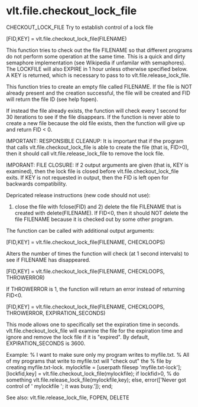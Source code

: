 # vlt.file.checkout_lock_file

  CHECKOUT_LOCK_FILE Try to establish control of a lock file
 
   [FID,KEY] = vlt.file.checkout_lock_file(FILENAME)
 
   This function tries to check out the file FILENAME so that different
   programs do not perform some operation at the same time. This is a quick
   and dirty semaphore implementation (see Wikipedia if unfamilar with 
   semaphores). The LOCKFILE will also EXPIRE in 1 hour unless otherwise specified
   below. A KEY is returned, which is necessary to pass to to vlt.file.release_lock_file.
 
   This function tries to create an empty file called FILENAME. If the file is
   NOT already present and the creation successful, the
   file will be created and FID will return the file ID (see help fopen).
 
   If instead the file already exists, the function will check
   every 1 second for 30 iterations to see if the file disappears.
   If the function is never able to create a new file because the 
   old file exists, then the function will give up and return FID < 0.
 
   
 
   IMPORTANT: RESPONSIBLE CLEANUP: It is important that if the program that
   calls vlt.file.checkout_lock_file is able to create the file (that is, FID>0),
   then it should call vlt.file.release_lock_file to remove the lock file.
   
   IMPORANT: FILE CLOSURE: If 2 output arguments are given (that is, KEY is
   examined), then the lock file is closed before vlt.file.checkout_lock_file exits.
   If KEY is not requested in output, then the FID is left open for 
   backwards compatibility.
 
   Depricated release instructions (new code should not use): 
   1) close the file with fclose(FID) and 2) delete the file
   FILENAME that is created with delete(FILENAME).  If FID<0, then
   it should NOT delete the file FILENAME because it is checked out by
   some other program.
 
   The function can be called with additional output arguments:
   
   [FID,KEY] = vlt.file.checkout_lock_file(FILENAME, CHECKLOOPS)
 
   Alters the number of times the function will check (at 1 second
   intervals) to see if FILENAME has disappeared.
 
   [FID,KEY] = vlt.file.checkout_lock_file(FILENAME, CHECKLOOPS, THROWERROR)
 
   If THROWERROR is 1, the function will return an error instead of
   returning FID<0.
 
   [FID,KEY] = vlt.file.checkout_lock_file(FILENAME, CHECKLOOPS, THROWERROR, EXPIRATION_SECONDS)
 
   This mode allows one to specifically set the expiration time in seconds.
   vlt.file.checkout_lock_file will examine the file for the expiration time and 
   ignore and remove the lock file if it is "expired". By default, EXPIRATION_SECONDS
   is 3600.
 
   Example:
      % I want to make sure only my program writes to myfile.txt.
      % All of my programs that write to myfile.txt will "check out" the 
      % file by creating myfile.txt-lock.
      mylockfile = [userpath filesep 'myfile.txt-lock'];
      [lockfid,key] = vlt.file.checkout_lock_file(mylockfile);
      if lockfid>0,
         % do something
         vlt.file.release_lock_file(mylockfile,key);
      else,
         error(['Never got control of ' mylockfile '; it was busy.']);
      end;
    
 
   See also: vlt.file.release_lock_file, FOPEN, DELETE
